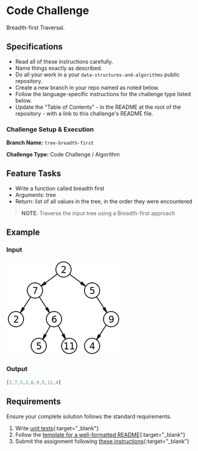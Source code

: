 # Code Challenge

Breadth-first Traversal.

## Specifications

- Read all of these instructions carefully.
- Name things exactly as described.
- Do all your work in a your `data-structures-and-algorithms` public repository.
- Create a new branch in your repo named as noted below.
- Follow the language-specific instructions for the challenge type listed below.
- Update the "Table of Contents" - in the README at the root of the repository - with a link to this challenge's README file.

### Challenge Setup & Execution

**Branch Name:** `tree-breadth-first`

**Challenge Type:** Code Challenge / Algorithm

## Feature Tasks

- Write a function called breadth first
- Arguments: tree
- Return: list of all values in the tree, in the order they were encountered

> **NOTE**: Traverse the input tree using a Breadth-first approach

## Example

### Input

![example](./binary-tree.png)

### Output

```javascript
[2,7,5,2,6,9,5,11,4]
```

## Requirements

Ensure your complete solution follows the standard requirements.

1. Write [unit tests](../../Challenge_Testing){:target="_blank"}
1. Follow the [template for a well-formatted README](../../Challenge_Documentation){:target="_blank"}
1. Submit the assignment following [these instructions](../../Challenge_Submission){:target="_blank"}
